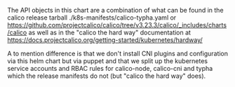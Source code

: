The API objects in this chart are a combination of what can be found in the
calico release tarball ./k8s-manifests/calico-typha.yaml or
https://github.com/projectcalico/calico/tree/v3.23.3/calico/_includes/charts/calico
as well as in the "calico the hard way" documentation at
https://docs.projectcalico.org/getting-started/kubernetes/hardway/

A to mention difference is that we don't install CNI plugins and configuration
via this helm chart but via puppet and that we split up the kubernetes service
accounts and RBAC rules for calico-node, calico-cni and typha which the release
manifests do not (but "calico the hard way" does).